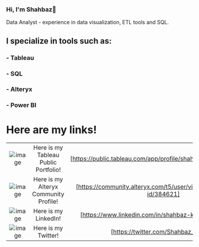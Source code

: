 ### Hi, I'm Shahbaz👋

Data Analyst - experience in data visualization, ETL tools and SQL.

## I specialize in tools such as: 
### - Tableau
### - SQL
### - Alteryx
### - Power BI

# Here are my links!
| | | |
| :-: | :-: | :-: |
| ![image](https://github.com/Shahbaz-Khan-7/Shahbaz-Khan-7/assets/159249759/5d212e3f-c3c9-41b8-893e-db8c3108cccd) | Here is my Tableau Public Portfolio! | [https://public.tableau.com/app/profile/shahbaz.khan5970/vizzes] |
| ![image](https://github.com/Shahbaz-Khan-7/Shahbaz-Khan-7/assets/159249759/074bb461-eab9-40f8-ae96-b2eca2150625) | Here is my Alteryx Community Profile! | [https://community.alteryx.com/t5/user/viewprofilepage/user-id/384621] |
| ![image](https://github.com/Shahbaz-Khan-7/Shahbaz-Khan-7/assets/159249759/8618a3d8-675b-47bc-8bd5-a0161179b705) | Here is my LinkedIn! | [https://www.linkedin.com/in/shahbaz-khan-9869511b9/]|
| ![image](https://github.com/Shahbaz-Khan-7/Shahbaz-Khan-7/assets/159249759/90192beb-75e9-413d-84d1-56e2e4737536) | Here is my Twitter! | [https://twitter.com/Shahbaz_MKhan]

<!--
**Shahbaz-Khan-7/Shahbaz-Khan-7** is a ✨ _special_ ✨ repository because its `README.md` (this file) appears on your GitHub profile.

Here are some ideas to get you started:

- 🔭 I’m currently working on ...
- 🌱 I’m currently learning ...
- 👯 I’m looking to collaborate on ...
- 🤔 I’m looking for help with ...
- 💬 Ask me about ...
- 📫 How to reach me: ...
- 😄 Pronouns: ...
- ⚡ Fun fact: ...
-->
